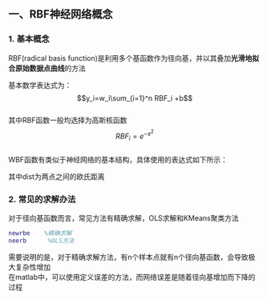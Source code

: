 ## 一、RBF神经网络概念  
### 1. 基本概念  
RBF(radical basis function)是利用多个基函数作为径向基，并以其叠加**光滑地拟合原始数据点曲线**的方法  
  
基本数学表达式为：  
$$y_i=w_i\sum_{i=1}^n RBF_i +b$$  
其中RBF函数一般均选择为高斯核函数  
$$RBF_i=e^{-x^2}$$  
WBF函数有类似于神经网络的基本结构，具体使用的表达式如下所示：  
  
  
其中dist为两点之间的欧氏距离  
### 2. 常见的求解办法  
对于径向基函数而言，常见方法有精确求解，OLS求解和KMeans聚类方法  
  
```Matlab  
newrbe    %精确求解  
neerb      %OLS方法  
``` 

需要说明的是，对于精确求解方法，有n个样本点就有n个径向基函数，会导致极大复杂性增加  
在matlab中，可以使用定义误差的方法，而网络误差是随着径向基增加而下降的过程